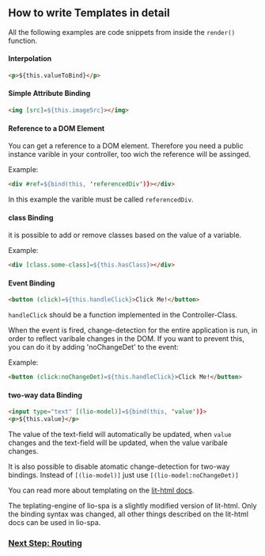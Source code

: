## How to write Templates in detail

All the following examples are code snippets from inside the `render()` function.

#### Interpolation

```html
<p>${this.valueToBind}</p>
```

#### Simple Attribute Binding
```html
<img [src]=${this.imageSrc}></img>
```

#### Reference to a DOM Element

You can get a reference to a DOM element. Therefore you need a public instance varible in your controller, too wich the reference will be assinged.

Example:
```html
<div #ref=${bind(this, 'referencedDiv')}></div>
```

In this example the varible must be called `referencedDiv`.

#### class Binding

it is possible to add or remove classes based on the value of a variable.

Example:
```html
<div [class.some-class]=${this.hasClass}></div>
```

#### Event Binding
```html
<button (click)=${this.handleClick}>Click Me!</button>
```
`handleClick` should be a function implemented in the Controller-Class.

When the event is fired, change-detection for the entire application is run, in order to reflect varibale changes in the DOM.
If you want to prevent this, you can do it by adding 'noChangeDet' to the event:

Example:
```html
<button (click:noChangeDet)=${this.handleClick}>Click Me!</button>
```

#### two-way data Binding
```html
<input type="text" [(lio-model)]=${bind(this, 'value')}>
<p>${this.value}</p>
```
The value of the text-field will automatically be updated, when `value` changes and the text-field will be updated, when the value varibale changes.

It is also possible to disable atomatic change-detection for two-way bindings. Instead of `[(lio-model)]` just use `[(lio-model:noChangeDet)]`

You can read more about templating on the [lit-html docs](https://lit-html.polymer-project.org/guide/template-reference).

The teplating-engine of lio-spa is a slightly modified version of lit-html. Only the binding syntax was changed, all other things described on the lit-html docs can be used in lio-spa.

### [Next Step: Routing](routing.md)
